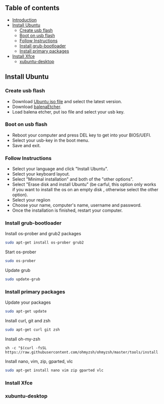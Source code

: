 ## Table of contents

* [Introduction](#introduction)
* [Install Ubuntu](#install-ubuntu)
  * [Create usb flash](#create-usb-flash)
  * [Boot on usb flash](#boot-on-usb-flash)
  * [Follow Instructions](#follow-instructions)
  * [Install grub-bootloader](#install-grub-bootloader)
  * [Install primary packages](#install-primary-packages)
* [Install Xfce](#install-xfce)
  * [xubuntu-desktop](#xubuntu-desktop)

## Install Ubuntu

### Create usb flash

 - Download [Ubuntu iso file](https://ubuntu.com/#download) and select the latest version.
 - Download [balenaEtcher](https://www.balena.io/etcher/).
 - Load balena etcher, put iso file and select your usb key.
### Boot on usb flash
 - Reboot your computer and press DEL key to get into your BIOS/UEFI.
 - Select your usb-key in the boot menu.
 - Save and exit.
### Follow Instructions
 - Select your language and click "Install Ubuntu".
 - Select your keyboard layout.
 - Select "Minimal installation" and both of the "other options".
 - Select "Erase disk and install Ubuntu" (be carful, this option only works if you want to install the os on an empty disk , otherwise select the other option).
 - Select your regiion
 - Choose your name, computer's name, username and password.
 - Once the installation is finished, restart your computer.

### Install grub-bootloader

Install os-prober and grub2 packages 
~~~ sh
sudo apt-get install os-prober grub2
~~~
Start os-prober
~~~ sh
sudo os-prober
~~~
Update grub
~~~ sh
sudo update-grub
~~~

### Install primary packages

Update your packages
~~~ sh
sudo apt-get update
~~~
Install curl, git and zsh
~~~ sh
sudo apt-get curl git zsh 
~~~
Install oh-my-zsh
~~~
sh -c "$(curl -fsSL https://raw.githubusercontent.com/ohmyzsh/ohmyzsh/master/tools/install.sh)"
~~~
Install nano, vim, zip, gparted, vlc
~~~ sh
sudo apt-get install nano vim zip gparted vlc
~~~

### Install Xfce

### xubuntu-desktop
